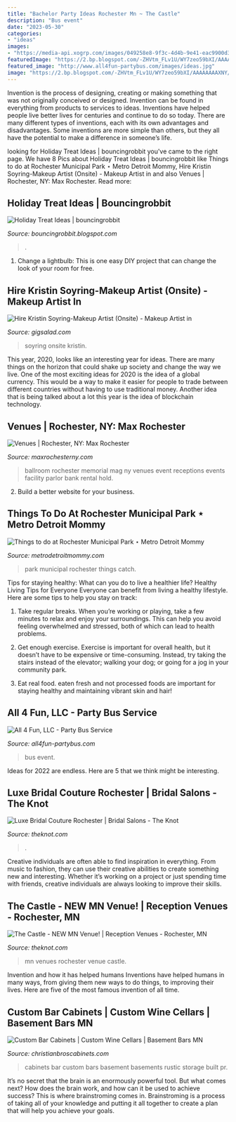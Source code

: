 ```yaml
---
title: "Bachelor Party Ideas Rochester Mn ~ The Castle"
description: "Bus event"
date: "2023-05-30"
categories:
- "ideas"
images:
- "https://media-api.xogrp.com/images/049258e8-9f3c-4d4b-9e41-eac9900d31b3~rs_720.480"
featuredImage: "https://2.bp.blogspot.com/-ZHVtm_FLv1U/WY7zeo59bXI/AAAAAAAAXNY/A1FdFYcDZXE--wsCIzs1xVd3cZmTa_dQwCLcBGAs/s1600/catch%2Band%2Brelease.JPG"
featured_image: "http://www.all4fun-partybus.com/images/ideas.jpg"
image: "https://2.bp.blogspot.com/-ZHVtm_FLv1U/WY7zeo59bXI/AAAAAAAAXNY/A1FdFYcDZXE--wsCIzs1xVd3cZmTa_dQwCLcBGAs/s1600/catch%2Band%2Brelease.JPG"
---
```



Invention is the process of designing, creating or making something that was not originally conceived or designed. Invention can be found in everything from products to services to ideas. Inventions have helped people live better lives for centuries and continue to do so today. There are many different types of inventions, each with its own advantages and disadvantages. Some inventions are more simple than others, but they all have the potential to make a difference in someone’s life.

	

		
looking for Holiday Treat Ideas | bouncingrobbit you've came to the right page. We have 8 Pics about Holiday Treat Ideas | bouncingrobbit like Things to do at Rochester Municipal Park ⋆ Metro Detroit Mommy, Hire Kristin Soyring-Makeup Artist (Onsite) - Makeup Artist in and also Venues | Rochester, NY: Max Rochester. Read more:
		
    
## Holiday Treat Ideas | Bouncingrobbit

<img loading=lazy src="https://www.passionforsavings.com/content/uploads/2018/10/holiday-treats-for-kids.jpg" onerror="this.onerror=null;this.src='https://tse3.mm.bing.net/th?id=OIP.uPJLf821WZ9s-UjN-a0LBAHaEO&amp;pid=15.1';" alt="Holiday Treat Ideas | bouncingrobbit">

_Source: bouncingrobbit.blogspot.com_

>. 

	

1. Change a lightbulb: This is one easy DIY project that can change the look of your room for free.

    
## Hire Kristin Soyring-Makeup Artist (Onsite) - Makeup Artist In

<img loading=lazy src="https://cress.gigsalad.com/s3/k/kristin_soyring-makeup_artist_onsite_w/52facc6e40f8b.jpg" onerror="this.onerror=null;this.src='https://tse2.mm.bing.net/th?id=OIP._we7FJqmu6SpPlSbL7UKrwAAAA&amp;pid=15.1';" alt="Hire Kristin Soyring-Makeup Artist (Onsite) - Makeup Artist in">

_Source: gigsalad.com_

>soyring onsite kristin. 

	

This year, 2020, looks like an interesting year for ideas. There are many things on the horizon that could shake up society and change the way we live. One of the most exciting ideas for 2020 is the idea of a global currency. This would be a way to make it easier for people to trade between different countries without having to use traditional money. Another idea that is being talked about a lot this year is the idea of blockchain technology.

    
## Venues | Rochester, NY: Max Rochester

<img loading=lazy src="http://maxrochesterny.com/files/2016/04/ballroom.jpg" onerror="this.onerror=null;this.src='https://tse1.mm.bing.net/th?id=OIP.UoSgDNSuhD1Q4Swe6SrjawHaFG&amp;pid=15.1';" alt="Venues | Rochester, NY: Max Rochester">

_Source: maxrochesterny.com_

>ballroom rochester memorial mag ny venues event receptions events facility parlor bank rental hold. 

	

2. Build a better website for your business. 

    
## Things To Do At Rochester Municipal Park ⋆ Metro Detroit Mommy

<img loading=lazy src="https://2.bp.blogspot.com/-ZHVtm_FLv1U/WY7zeo59bXI/AAAAAAAAXNY/A1FdFYcDZXE--wsCIzs1xVd3cZmTa_dQwCLcBGAs/s1600/catch%2Band%2Brelease.JPG" onerror="this.onerror=null;this.src='https://tse2.mm.bing.net/th?id=OIP.ek92Ct-ddGDC46TDchjLSwHaE8&amp;pid=15.1';" alt="Things to do at Rochester Municipal Park ⋆ Metro Detroit Mommy">

_Source: metrodetroitmommy.com_

>park municipal rochester things catch. 

	

Tips for staying healthy: What can you do to live a healthier life?
Healthy Living Tips for Everyone
Everyone can benefit from living a healthy lifestyle. Here are some tips to help you stay on track:

1. Take regular breaks. When you’re working or playing, take a few minutes to relax and enjoy your surroundings. This can help you avoid feeling overwhelmed and stressed, both of which can lead to health problems.

2. Get enough exercise. Exercise is important for overall health, but it doesn’t have to be expensive or time-consuming. Instead, try taking the stairs instead of the elevator; walking your dog; or going for a jog in your community park.

3. Eat real food. eaten fresh and not processed foods are important for staying healthy and maintaining vibrant skin and hair!

    
## All 4 Fun, LLC - Party Bus Service

<img loading=lazy src="http://www.all4fun-partybus.com/images/ideas.jpg" onerror="this.onerror=null;this.src='https://tse4.mm.bing.net/th?id=OIP.z-6RM-iIrVLdjuPwrJJU-QHaDe&amp;pid=15.1';" alt="All 4 Fun, LLC - Party Bus Service">

_Source: all4fun-partybus.com_

>bus event. 

	

Ideas for 2022 are endless. Here are 5 that we think might be interesting. 

    
## Luxe Bridal Couture Rochester | Bridal Salons - The Knot

<img loading=lazy src="https://media-api.xogrp.com/images/049258e8-9f3c-4d4b-9e41-eac9900d31b3~rs_720.480" onerror="this.onerror=null;this.src='https://tse1.mm.bing.net/th?id=OIP.RNec62_T1sbaqImiImhUwAHaE8&amp;pid=15.1';" alt="Luxe Bridal Couture Rochester | Bridal Salons - The Knot">

_Source: theknot.com_

>. 

	

Creative individuals are often able to find inspiration in everything. From music to fashion, they can use their creative abilities to create something new and interesting. Whether it’s working on a project or just spending time with friends, creative individuals are always looking to improve their skills.

    
## The Castle - NEW MN Venue! | Reception Venues - Rochester, MN

<img loading=lazy src="https://media-api.xogrp.com/images/22149ae6-17bf-407c-a5d3-5bfdd9d2476e" onerror="this.onerror=null;this.src='https://tse1.mm.bing.net/th?id=OIP.DAcM6yQzq4dE3TydNOfLQQHaE8&amp;pid=15.1';" alt="The Castle - NEW MN Venue! | Reception Venues - Rochester, MN">

_Source: theknot.com_

>mn venues rochester venue castle. 

	

Invention and how it has helped humans
Inventions have helped humans in many ways, from giving them new ways to do things, to improving their lives. Here are five of the most famous invention of all time.

    
## Custom Bar Cabinets | Custom Wine Cellars | Basement Bars MN

<img loading=lazy src="http://www.christianbroscabinets.com/images/basements_bars_winecellars/14_custom_bar_cabinets_Pr.jpg" onerror="this.onerror=null;this.src='https://tse3.mm.bing.net/th?id=OIP.DnUhBsRNfaHVLS4EpkDbqwHaE8&amp;pid=15.1';" alt="Custom Bar Cabinets | Custom Wine Cellars | Basement Bars MN">

_Source: christianbroscabinets.com_

>cabinets bar custom bars basement basements rustic storage built pr. 

	

It’s no secret that the brain is an enormously powerful tool. But what comes next? How does the brain work, and how can it be used to achieve success? This is where brainstroming comes in. Brainstroming is a process of taking all of your knowledge and putting it all together to create a plan that will help you achieve your goals.


